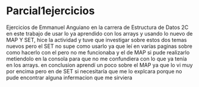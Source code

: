 # Parcial1ejercicios
Ejercicios de Emmanuel Anguiano en la carrera de Estructura de Datos 2C
en este trabajo de usar lo ya aprendido con los arrays y usando lo nuevo de MAP Y SET, hice la actividad y tuve que investigar sobre estos dos temas nuevos pero el SET no supe como usarlo ya que leí en varías paginas sobre como hacerlo con el pero no me funcionaba y el de MAP si pude realizarlo metiendolo en la consola para que no me confundiera con lo que ya tenía en los arrays.
en conclusion aprendí un poco sobre el MAP ya que lo vi muy por encima pero en de SET si  necesitaría que me lo explcara porque no pude encontrar alguna infermacion que me sirviera

